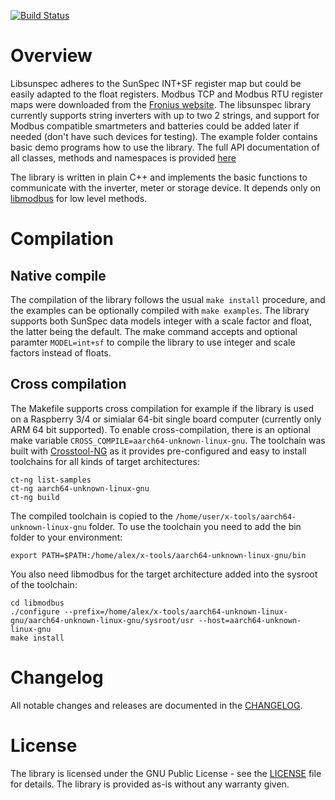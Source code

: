 [![Build Status](https://travis-ci.com/ahpohl/libsunspec.svg?branch=master)](https://travis-ci.com/ahpohl/libsunspec)
# Overview

Libsunspec adheres to the SunSpec INT+SF register map but could be easily adapted to the float registers. Modbus TCP and Modbus RTU register maps were downloaded from the [Fronius website](https://www.fronius.com/en/solar-energy/installers-partners/technical-data/all-products/system-monitoring/open-interfaces/modbus-tcp). The libsunspec library currently supports string inverters with up to two 2 strings, and support for Modbus compatible smartmeters and batteries could be added later if needed (don't have such devices for testing). The example folder contains basic demo programs how to use the library. The full API documentation of all classes, methods and namespaces is provided [here](https://ahpohl.github.io/libsunspec/)

The library is written in plain C++ and implements the basic functions to communicate with the inverter, meter or storage device. It depends only on [libmodbus](https://libmodbus.org/) for low level methods.

# Compilation

## Native compile

The compilation of the library follows the usual `make install` procedure, and the examples can be optionally compiled with `make examples`. The library supports both SunSpec data models integer with a scale factor and float, the latter being the default. The make command accepts and optional paramter `MODEL=int+sf` to compile the library to use integer and scale factors instead of floats. 

## Cross compilation

The Makefile supports cross compilation for example if the library is used on a Raspberry 3/4 or simialar 64-bit single board computer (currently only ARM 64 bit supported). To enable cross-compilation, there is an optional make variable `CROSS_COMPILE=aarch64-unknown-linux-gnu`. The toolchain was built with [Crosstool-NG](https://crosstool-ng.github.io/) as it provides pre-configured and easy to install toolchains for all kinds of target architectures:

```
ct-ng list-samples
ct-ng aarch64-unknown-linux-gnu
ct-ng build
```

The compiled toolchain is copied to the `/home/user/x-tools/aarch64-unknown-linux-gnu` folder. To use the toolchain you need to add the bin folder to your environment:

```
export PATH=$PATH:/home/alex/x-tools/aarch64-unknown-linux-gnu/bin
```

You also need libmodbus for the target architecture added into the sysroot of the toolchain:

```
cd libmodbus
./configure --prefix=/home/alex/x-tools/aarch64-unknown-linux-gnu/aarch64-unknown-linux-gnu/sysroot/usr --host=aarch64-unknown-linux-gnu
make install
```

# Changelog

All notable changes and releases are documented in the [CHANGELOG](CHANGELOG.md).

# License

The library is licensed under the GNU Public License - see the [LICENSE](LICENSE) file for details. The library is provided as-is without any warranty given.
